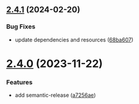 ## [2.4.1](https://github.com/commercelayer/commercelayer-cli-plugin-exports/compare/v2.4.0...v2.4.1) (2024-02-20)


### Bug Fixes

* update dependencies and resources ([68ba607](https://github.com/commercelayer/commercelayer-cli-plugin-exports/commit/68ba6077e9274950bc555cbceae7e88693e9e31e))

# [2.4.0](https://github.com/commercelayer/commercelayer-cli-plugin-exports/compare/v2.3.0...v2.4.0) (2023-11-22)


### Features

* add semantic-release ([a7256ae](https://github.com/commercelayer/commercelayer-cli-plugin-exports/commit/a7256aedf9af68ea387caf78beda1f9f4ca2b374))
